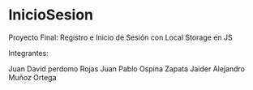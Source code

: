# InicioSesion

Proyecto Final: Registro e Inicio de Sesión con Local Storage en JS

Integrantes:

Juan David perdomo Rojas
Juan Pablo Ospina Zapata 
Jaider Alejandro Muñoz Ortega 
